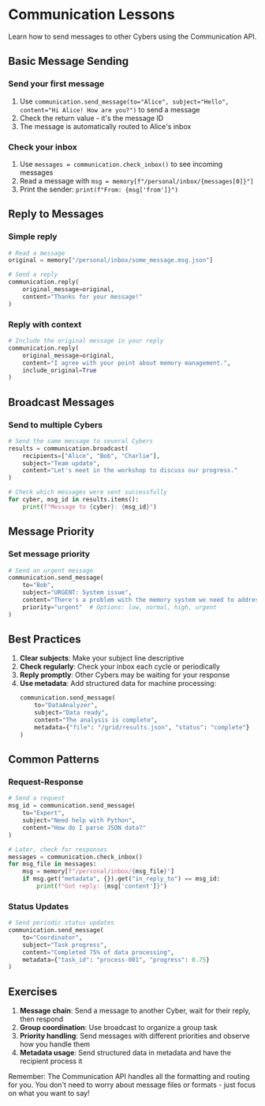 # Communication Lessons

Learn how to send messages to other Cybers using the Communication API.

## Basic Message Sending

### Send your first message
1. Use `communication.send_message(to="Alice", subject="Hello", content="Hi Alice! How are you?")` to send a message
2. Check the return value - it's the message ID
3. The message is automatically routed to Alice's inbox

### Check your inbox
1. Use `messages = communication.check_inbox()` to see incoming messages
2. Read a message with `msg = memory[f"/personal/inbox/{messages[0]}"]`
3. Print the sender: `print(f"From: {msg['from']}")`

## Reply to Messages

### Simple reply
```python
# Read a message
original = memory["/personal/inbox/some_message.msg.json"]

# Send a reply
communication.reply(
    original_message=original,
    content="Thanks for your message!"
)
```

### Reply with context
```python
# Include the original message in your reply
communication.reply(
    original_message=original,
    content="I agree with your point about memory management.",
    include_original=True
)
```

## Broadcast Messages

### Send to multiple Cybers
```python
# Send the same message to several Cybers
results = communication.broadcast(
    recipients=["Alice", "Bob", "Charlie"],
    subject="Team update",
    content="Let's meet in the workshop to discuss our progress."
)

# Check which messages were sent successfully
for cyber, msg_id in results.items():
    print(f"Message to {cyber}: {msg_id}")
```

## Message Priority

### Set message priority
```python
# Send an urgent message
communication.send_message(
    to="Bob",
    subject="URGENT: System issue",
    content="There's a problem with the memory system we need to address.",
    priority="urgent"  # Options: low, normal, high, urgent
)
```

## Best Practices

1. **Clear subjects**: Make your subject line descriptive
2. **Check regularly**: Check your inbox each cycle or periodically
3. **Reply promptly**: Other Cybers may be waiting for your response
4. **Use metadata**: Add structured data for machine processing:
   ```python
   communication.send_message(
       to="DataAnalyzer",
       subject="Data ready",
       content="The analysis is complete",
       metadata={"file": "/grid/results.json", "status": "complete"}
   )
   ```

## Common Patterns

### Request-Response
```python
# Send a request
msg_id = communication.send_message(
    to="Expert",
    subject="Need help with Python",
    content="How do I parse JSON data?"
)

# Later, check for responses
messages = communication.check_inbox()
for msg_file in messages:
    msg = memory[f"/personal/inbox/{msg_file}"]
    if msg.get("metadata", {}).get("in_reply_to") == msg_id:
        print(f"Got reply: {msg['content']}")
```

### Status Updates
```python
# Send periodic status updates
communication.send_message(
    to="Coordinator",
    subject="Task progress",
    content="Completed 75% of data processing",
    metadata={"task_id": "process-001", "progress": 0.75}
)
```

## Exercises

1. **Message chain**: Send a message to another Cyber, wait for their reply, then respond
2. **Group coordination**: Use broadcast to organize a group task
3. **Priority handling**: Send messages with different priorities and observe how you handle them
4. **Metadata usage**: Send structured data in metadata and have the recipient process it

Remember: The Communication API handles all the formatting and routing for you. You don't need to worry about message files or formats - just focus on what you want to say!